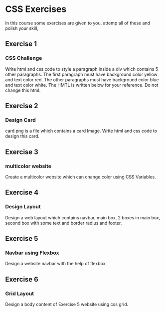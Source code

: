 # CSS Exercises

In this course some exercises are given to you, attemp all of these and polish your skill,

## Exercise 1
### CSS Challenge
Write html and css code to style a paragraph inside a div which contains 5 other paragraphs. The first paragraph must have background color yellow and text color red. The other paragraphs must have background color blue and text color white. The HMTL is written below for your reference. Do not change this html.


## Exercise 2
### Design Card
card.png is a file which contains a card Image. Write html and css code to design this card.


## Exercise 3
### multicolor website
Create a multicolor website which can change color using CSS Variables.


## Exercise 4
### Design Layout
Design a web layout which contains navbar, main box, 2 boxes in main box, second box with some text and border radius and footer. 


## Exercise 5
### Navbar using Flexbox
Design a website navbar with the help of flexbox.


## Exercise 6
### Grid Layout
Design a body content of Exercise 5 website using css grid.